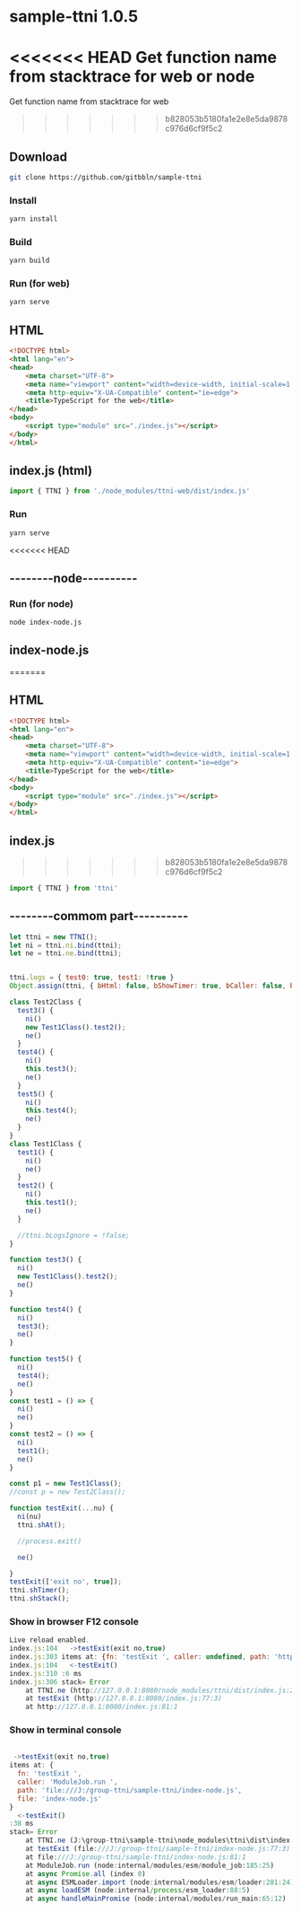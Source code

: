 # sample-ttni 1.0.5

<<<<<<< HEAD
Get function name  from stacktrace for web or node
=======
Get function name  from stacktrace for web
>>>>>>> b828053b5180fa1e2e8e5da9878c976d6cf9f5c2

## Download

```bash
git clone https://github.com/gitbbln/sample-ttni
```

### Install

```bash
yarn install
```

### Build

```bash
yarn build
```

### Run (for web)

```bash
yarn serve
```

## HTML

```HTML
<!DOCTYPE html>
<html lang="en">
<head>
    <meta charset="UTF-8">
    <meta name="viewport" content="width=device-width, initial-scale=1.0">
    <meta http-equiv="X-UA-Compatible" content="ie=edge">
    <title>TypeScript for the web</title>
</head>
<body>
    <script type="module" src="./index.js"></script>
</body>
</html>


```

## index.js (html)

```JavaScript
import { TTNI } from './node_modules/ttni-web/dist/index.js'
```

### Run

```bash
yarn serve
```

<<<<<<< HEAD
## --------node----------

### Run (for node)

```bash
node index-node.js
```

## index-node.js
=======
## HTML

```HTML
<!DOCTYPE html>
<html lang="en">
<head>
    <meta charset="UTF-8">
    <meta name="viewport" content="width=device-width, initial-scale=1.0">
    <meta http-equiv="X-UA-Compatible" content="ie=edge">
    <title>TypeScript for the web</title>
</head>
<body>
    <script type="module" src="./index.js"></script>
</body>
</html>


```

## index.js
>>>>>>> b828053b5180fa1e2e8e5da9878c976d6cf9f5c2

```JavaScript
import { TTNI } from 'ttni'
```

## --------commom part----------

```JavaScript
let ttni = new TTNI();
let ni = ttni.ni.bind(ttni);
let ne = ttni.ne.bind(ttni);


ttni.logs = { test0: true, test1: !true }
Object.assign(ttni, { bHtml: false, bShowTimer: true, bCaller: false, bTrace: true, logs: undefined, maxColorsLevel: 4 })

class Test2Class {
  test3() {
    ni()
    new Test1Class().test2();
    ne()
  }
  test4() {
    ni()
    this.test3();
    ne()
  }
  test5() {
    ni()
    this.test4();
    ne()
  }
}
class Test1Class {
  test1() {
    ni()
    ne()
  }
  test2() {
    ni()
    this.test1();
    ne()
  }

  //ttni.bLogsIgnore = !false;
}

function test3() {
  ni()
  new Test1Class().test2();
  ne()
}

function test4() {
  ni()
  test3();
  ne()
}

function test5() {
  ni()
  test4();
  ne()
}
const test1 = () => {
  ni()
  ne()
}
const test2 = () => {
  ni()
  test1();
  ne()
}

const p1 = new Test1Class();
//const p = new Test2Class();

function testExit(...nu) {
  ni(nu)
  ttni.shAt();

  //process.exit()

  ne()

}
testExit(['exit no', true]);
ttni.shTimer();
ttni.shStack();
```

### Show in browser F12 console

```JavaScript
Live reload enabled.
index.js:104   ->testExit(exit no,true)
index.js:303 items at: {fn: 'testExit ', caller: undefined, path: 'http://127.0.0.1:8080/index.js', file: 'index.js'}
index.js:104   <-testExit()
index.js:310 :6 ms
index.js:306 stack= Error
    at TTNI.ne (http://127.0.0.1:8080/node_modules/ttni/dist/index.js:297:42)
    at testExit (http://127.0.0.1:8080/index.js:77:3)
    at http://127.0.0.1:8080/index.js:81:1
```

### Show in terminal console

```JavaScript
 
 ->testExit(exit no,true)
items at: {
  fn: 'testExit ',
  caller: 'ModuleJob.run ',
  path: 'file:///J:/group-ttni/sample-ttni/index-node.js',
  file: 'index-node.js'
}
  <-testExit()
:38 ms
stack= Error
    at TTNI.ne (J:\group-ttni\sample-ttni\node_modules\ttni\dist\index.js:308:46)
    at testExit (file:///J:/group-ttni/sample-ttni/index-node.js:77:3)
    at file:///J:/group-ttni/sample-ttni/index-node.js:81:1
    at ModuleJob.run (node:internal/modules/esm/module_job:185:25)
    at async Promise.all (index 0)
    at async ESMLoader.import (node:internal/modules/esm/loader:281:24)
    at async loadESM (node:internal/process/esm_loader:88:5)
    at async handleMainPromise (node:internal/modules/run_main:65:12)
```
